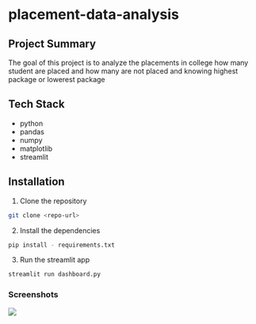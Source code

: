 # placement-data-analysis

## Project Summary
The goal of this project is to analyze the placements in college how many student are placed
and how many are not placed and knowing highest package or lowerest package

## Tech Stack
- python
- pandas
- numpy
- matplotlib
- streamlit

## Installation
1. Clone the repository
```bash
git clone <repo-url>
```

2. Install the dependencies
```bash
pip install - requirements.txt
```

3. Run the streamlit app
```bash
streamlit run dashboard.py
```

### Screenshots
<img src="img/1.png">